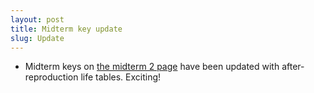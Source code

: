 ```yaml
---
layout: post
title: Midterm key update
slug: Update
---
```


* Midterm keys on [the midterm 2 page](/midterm2.html) have been updated with after-reproduction life tables. Exciting!
